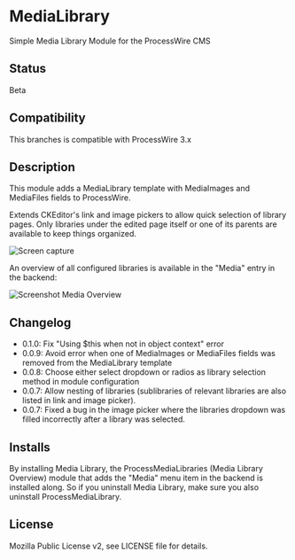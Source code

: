 # MediaLibrary
Simple Media Library Module for the ProcessWire CMS

## Status

Beta

## Compatibility

This branches is compatible with ProcessWire 3.x

## Description

This module adds a MediaLibrary template with MediaImages and MediaFiles fields to ProcessWire.

Extends CKEditor's link and image pickers to allow quick selection of library pages. Only libraries under the edited page itself or one of its parents are available to keep things organized.

![Screen capture](https://bitpoet.github.io/img/medialibrarycapture.gif)

An overview of all configured libraries is available in the "Media" entry in the backend:

![Screenshot Media Overview](https://bitpoet.github.io/img/medialibrary.png)

## Changelog

* 0.1.0: Fix "Using $this when not in object context" error
* 0.0.9: Avoid error when one of MediaImages or MediaFiles fields was removed from the MediaLibrary template
* 0.0.8: Choose either select dropdown or radios as library selection method in module configuration
* 0.0.7: Allow nesting of libraries (sublibraries of relevant libraries are also listed in link and image picker).
* 0.0.7: Fixed a bug in the image picker where the libraries dropdown was filled incorrectly after a library was selected.

## Installs

By installing Media Library, the ProcessMediaLibraries (Media Library Overview) module that adds the "Media" menu item in the backend is installed along. So if you uninstall Media Library, make sure you also uninstall ProcessMediaLibrary.

## License

Mozilla Public License v2, see LICENSE file for details.

